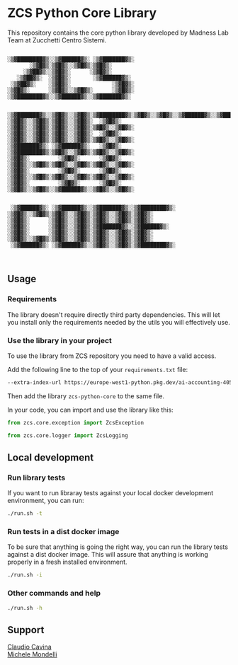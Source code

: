 # ZCS Python Core Library

This repository contains the core python library developed by Madness Lab Team at Zucchetti Centro Sistemi.

```text

░▒▓████████▓▒░░▒▓██████▓▒░ ░▒▓███████▓▒░                                             
       ░▒▓█▓▒░▒▓█▓▒░░▒▓█▓▒░▒▓█▓▒░                                                    
     ░▒▓██▓▒░░▒▓█▓▒░      ░▒▓█▓▒░                                                    
   ░▒▓██▓▒░  ░▒▓█▓▒░       ░▒▓██████▓▒░                                              
 ░▒▓██▓▒░    ░▒▓█▓▒░             ░▒▓█▓▒░                                             
░▒▓█▓▒░      ░▒▓█▓▒░░▒▓█▓▒░      ░▒▓█▓▒░                                             
░▒▓████████▓▒░░▒▓██████▓▒░░▒▓███████▓▒░                                              
                                                                                     
                                                                                     
░▒▓███████▓▒░░▒▓█▓▒░░▒▓█▓▒░▒▓████████▓▒░▒▓█▓▒░░▒▓█▓▒░░▒▓██████▓▒░░▒▓███████▓▒░       
░▒▓█▓▒░░▒▓█▓▒░▒▓█▓▒░░▒▓█▓▒░  ░▒▓█▓▒░   ░▒▓█▓▒░░▒▓█▓▒░▒▓█▓▒░░▒▓█▓▒░▒▓█▓▒░░▒▓█▓▒░      
░▒▓█▓▒░░▒▓█▓▒░▒▓█▓▒░░▒▓█▓▒░  ░▒▓█▓▒░   ░▒▓█▓▒░░▒▓█▓▒░▒▓█▓▒░░▒▓█▓▒░▒▓█▓▒░░▒▓█▓▒░      
░▒▓███████▓▒░ ░▒▓██████▓▒░   ░▒▓█▓▒░   ░▒▓████████▓▒░▒▓█▓▒░░▒▓█▓▒░▒▓█▓▒░░▒▓█▓▒░      
░▒▓█▓▒░         ░▒▓█▓▒░      ░▒▓█▓▒░   ░▒▓█▓▒░░▒▓█▓▒░▒▓█▓▒░░▒▓█▓▒░▒▓█▓▒░░▒▓█▓▒░      
░▒▓█▓▒░         ░▒▓█▓▒░      ░▒▓█▓▒░   ░▒▓█▓▒░░▒▓█▓▒░▒▓█▓▒░░▒▓█▓▒░▒▓█▓▒░░▒▓█▓▒░      
░▒▓█▓▒░         ░▒▓█▓▒░      ░▒▓█▓▒░   ░▒▓█▓▒░░▒▓█▓▒░░▒▓██████▓▒░░▒▓█▓▒░░▒▓█▓▒░      
                                                                                     
                                                                                     
 ░▒▓██████▓▒░ ░▒▓██████▓▒░░▒▓███████▓▒░░▒▓████████▓▒░                                
░▒▓█▓▒░░▒▓█▓▒░▒▓█▓▒░░▒▓█▓▒░▒▓█▓▒░░▒▓█▓▒░▒▓█▓▒░                                       
░▒▓█▓▒░      ░▒▓█▓▒░░▒▓█▓▒░▒▓█▓▒░░▒▓█▓▒░▒▓█▓▒░                                       
░▒▓█▓▒░      ░▒▓█▓▒░░▒▓█▓▒░▒▓███████▓▒░░▒▓██████▓▒░                                  
░▒▓█▓▒░      ░▒▓█▓▒░░▒▓█▓▒░▒▓█▓▒░░▒▓█▓▒░▒▓█▓▒░                                       
░▒▓█▓▒░░▒▓█▓▒░▒▓█▓▒░░▒▓█▓▒░▒▓█▓▒░░▒▓█▓▒░▒▓█▓▒░                                       
 ░▒▓██████▓▒░ ░▒▓██████▓▒░░▒▓█▓▒░░▒▓█▓▒░▒▓████████▓▒░                                
                                                                                     
                                                                                                                  
```

## Usage

### Requirements

The library doesn't require directly third party dependencies. This will let you install only the requirements needed by the utils you will effectively use.

### Use the library in your project

To use the library from ZCS repository you need to have a valid access.

Add the following line to the top of your `requirements.txt` file:

```bash
--extra-index-url https://europe-west1-python.pkg.dev/ai-accounting-405809/python/simple/
```

Then add the library `zcs-python-core` to the same file.

In your code, you can import and use the library like this:

```python
from zcs.core.exception import ZcsException
```

```python
from zcs.core.logger import ZcsLogging
```

## Local development

### Run library tests

If you want to run libraray tests against your local docker development environment, you can run:

```bash
./run.sh -t
```

### Run tests in a dist docker image

To be sure that anything is going the right way, you can run the library tests against a dist docker image. This will assure that anything is working properly in a fresh installed environment.

```bash
./run.sh -i
```

### Other commands and help

```bash
./run.sh -h
```

## Support

[Claudio Cavina](mailto:c.cavina@zcscompany.com)  
[Michele Mondelli](mailto:m.mondelli@zcscompany.com)
